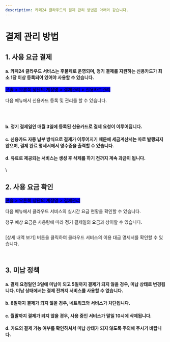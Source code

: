 ```yaml
---
description: 카페24 클라우드의 결제 관리 방법은 아래와 같습니다.
---
```


# 결제 관리 방법

## 1. 사용 요금 결제

#### a. 카페24 클라우드 서비스는 후불제로 운영되며, 정기 결제를 지원하는 신용카드가 최소 1장 이상 등록되어 있어야 사용할 수 있습니다.

<mark style="background-color:blue;">콘솔 > 오른쪽 상단의 계정명 > 결제관리 > 신용카드관리</mark>

다음 메뉴에서 신용카드 등록 및 관리를 할 수 있습니다.

<figure><img src="https://filesystem.cafe24.com/hosting/cloud_service/2020/09/24/21fd521b9ec11f1c641967ef13fbf667_1600937058.png" alt=""><figcaption></figcaption></figure>

<figure><img src="https://filesystem.cafe24.com/hosting/cloud_service/2020/09/24/12065ebc091e5a67941b3bfc5acfce73_1600937082.png" alt=""><figcaption></figcaption></figure>

<figure><img src="https://filesystem.cafe24.com/hosting/cloud_service/2020/09/24/20635e85ccf3c9cf9774ed5c1818814a_1600937097.png" alt=""><figcaption></figcaption></figure>



#### b. 정기 결제일인 매월 3일에 등록된 신용카드로 결제 요청이 이루어집니다.



#### c. 신용카드 자동 납부 방식으로 결제가 이루어지기 때문에 세금계산서는 따로 발행되지 않으며, 결제 완료 명세서에서 영수증을 출력할 수 있습니다.



#### d. 유료로 제공되는 서비스는 생성 후 삭제를 하기 전까지 계속 과금이 됩니다.

\




## 2. 사용 요금 확인

<mark style="background-color:blue;">콘솔 > 오른쪽 상단의 계정명 > 결제관리</mark>

다음 메뉴에서 클라우드 서비스의 실시간 요금 현황을 확인할 수 있습니다.

청구 예상 요금은 사용량에 따라 정기 결제일의 요금과 상이할 수 있습니다.

<figure><img src="https://filesystem.cafe24.com/hosting/cloud_service/2020/09/24/33f2f597a91ac1aa2891ab88f6ae6433_1600937216.png" alt=""><figcaption></figcaption></figure>

\[상세 내역 보기] 버튼을 클릭하여 클라우드 서비스의 이용 대금 명세서를 확인할 수 있습니다.

<figure><img src="https://filesystem.cafe24.com/hosting/cloud_service/2020/09/24/8a8c77fa3e9012fd7a05310d5cf54d3c_1600937233.png" alt=""><figcaption></figcaption></figure>

<figure><img src="https://filesystem.cafe24.com/hosting/cloud_service/2020/09/24/4207b5254b41f3723be310dbf8ef9fe7_1600937247.png" alt=""><figcaption></figcaption></figure>





## 3. 미납 정책

#### a. 결제 요청일인 3일에 미납이 되고 5일까지 결제가 되지 않을 경우, 미납 상태로 변경됩니다. 미납 상태에서는 결제 전까지 서비스를 사용할 수 없습니다.



#### b. 8일까지 결제가 되지 않을 경우, 네트워크와 서비스가 차단됩니다.



#### c. 월말까지 결제가 되지 않을 경우, 사용 중인 서비스가 말일 10시에 삭제됩니다.



#### d. 카드의 결제 가능 여부를 확인하셔서 미납 상태가 되지 않도록 주의해 주시기 바랍니다.
